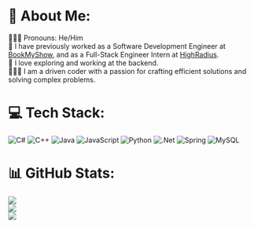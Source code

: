# 💫 About Me:
👩🏻‍💻 Pronouns: He/Him<br>💼 I have previously worked as a Software Development Engineer at [BookMyShow](https://in.bookmyshow.com/), and as a Full-Stack Engineer Intern at [HighRadius](https://www.highradius.com/).<br>🧭 I love exploring and working at the backend.<br>👩🏻‍💻 I am a driven coder with a passion for crafting efficient solutions and solving complex problems.


# 💻 Tech Stack:
![C#](https://img.shields.io/badge/c%23-%23239120.svg?style=for-the-badge&logo=csharp&logoColor=white) ![C++](https://img.shields.io/badge/c++-%2300599C.svg?style=for-the-badge&logo=c%2B%2B&logoColor=white) ![Java](https://img.shields.io/badge/java-%23ED8B00.svg?style=for-the-badge&logo=openjdk&logoColor=white) ![JavaScript](https://img.shields.io/badge/javascript-%23323330.svg?style=for-the-badge&logo=javascript&logoColor=%23F7DF1E) ![Python](https://img.shields.io/badge/python-3670A0?style=for-the-badge&logo=python&logoColor=ffdd54) ![.Net](https://img.shields.io/badge/.NET-5C2D91?style=for-the-badge&logo=.net&logoColor=white) ![Spring](https://img.shields.io/badge/spring-%236DB33F.svg?style=for-the-badge&logo=spring&logoColor=white) ![MySQL](https://img.shields.io/badge/mysql-4479A1.svg?style=for-the-badge&logo=mysql&logoColor=white)

# 📊 GitHub Stats:
![](https://github-readme-stats.vercel.app/api?username=dtrup00&theme=vision-friendly-dark&hide_border=false&include_all_commits=false&count_private=false)<br/>
![](https://github-readme-streak-stats.herokuapp.com/?user=dtrup00&theme=vision-friendly-dark&hide_border=false)<br/>
![](https://github-readme-stats.vercel.app/api/top-langs/?username=dtrup00&theme=vision-friendly-dark&hide_border=false&include_all_commits=false&count_private=false&layout=compact)
